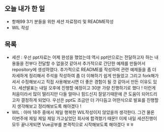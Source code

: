 ## 오늘 내가 한 일
- 항해99 3기 분들을 위한 세션 자료정리 및 README작성
- WIL 작성

## 목록
- 세션 : 우선 ppt자료는 어제 완성을 했었는데 역시 ppt만으로는 전달하고자 하는 내용들을 전부다 전달할 수 없을것 같아서 추가적으로 간단한 예제를 만들어서 repository에 생성하였다. 추가적으로 README를 작성하여 관련 예제들을 좀 더 자세하게 정리해서 주석을 작성하여 좀 더 이해하기 쉽게 만들었고 그리고 fork해가셔서 수정해보시고 직접 사용해보시면 더 좋은 경험이 될 것 같아서 만든 이유도 있다. 세션발표는 내일 오후에 진행할 예정이고 30분 가량 진행하기로 했다 ! 이런게 처음이라서 많이 떨리지만 다들 얼마나 힘드신지 잘알기때문에 큰 도움이 되어드리고자 결정하게 되었다. 우선은 ppt도 조금만 더 가다듬고 어떤식으로 발표를 진행할지 생각해보고 정리해보도록 해야겠다 !
- WIL : 아마 18주 중에서 제일 행복한 WIL작성이지 않았을까 생각한다. 그건 물론 이번주에 제일 제일 제일 가고싶었던 회사에 합격했기 때문!! 이제 내일 세션진행이 모두 끝나게되면 Vue공부를 본격적으로 시작해보도록 해야겠다 ㅎㅎ
